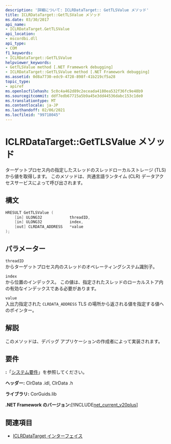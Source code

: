 ```yaml
---
description: '詳細について: ICLRDataTarget:: GetTLSValue メソッド'
title: ICLRDataTarget::GetTLSValue メソッド
ms.date: 03/30/2017
api_name:
- ICLRDataTarget.GetTLSValue
api_location:
- mscordbi.dll
api_type:
- COM
f1_keywords:
- ICLRDataTarget::GetTLSValue
helpviewer_keywords:
- GetTLSValue method [.NET Framework debugging]
- ICLRDataTarget::GetTLSValue method [.NET Framework debugging]
ms.assetid: 0d8a7730-edc9-4728-898f-41b219cf5a28
topic_type:
- apiref
ms.openlocfilehash: 5c0c4a462d89c2eceada4180ea532f36fc9e48b9
ms.sourcegitcommit: ddf7edb67715a5b9a45e3dd44536dabc153c1de0
ms.translationtype: MT
ms.contentlocale: ja-JP
ms.lasthandoff: 02/06/2021
ms.locfileid: "99718045"
---
```

# <a name="iclrdatatargetgettlsvalue-method"></a>ICLRDataTarget::GetTLSValue メソッド

ターゲットプロセス内の指定したスレッドのスレッドローカルストレージ (TLS) から値を取得します。 このメソッドは、共通言語ランタイム (CLR) データアクセスサービスによって呼び出されます。  
  
## <a name="syntax"></a>構文  
  
```cpp  
HRESULT GetTLSValue (  
    [in] ULONG32            threadID,  
    [in] ULONG32            index,  
    [out] CLRDATA_ADDRESS   *value  
);  
```  
  
## <a name="parameters"></a>パラメーター  

 `threadID`  
 からターゲットプロセス内のスレッドのオペレーティングシステム識別子。  
  
 `index`  
 から位置のインデックス。 この値は、指定されたスレッドのローカルストア内の有効なインデックスである必要があります。  
  
 `value`  
 入出力指定された `CLRDATA_ADDRESS` TLS の場所から返される値を指定する値へのポインター。  
  
## <a name="remarks"></a>解説  

 このメソッドは、デバッグ アプリケーションの作成者によって実装されます。  
  
## <a name="requirements"></a>要件  

 **:**「[システム要件](../../get-started/system-requirements.md)」を参照してください。  
  
 **ヘッダー:** ClrData .idl, ClrData .h  
  
 **ライブラリ:** CorGuids.lib  
  
 **.NET Framework のバージョン:**[!INCLUDE[net_current_v20plus](../../../../includes/net-current-v20plus-md.md)]  
  
## <a name="see-also"></a>関連項目

- [ICLRDataTarget インターフェイス](iclrdatatarget-interface.md)
